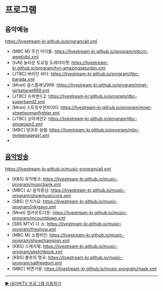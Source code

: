# 프로그램

## 음악예능
https://livestream-kr.github.io/program/all.xml
- [MBC M] 주간 아이돌: https://livestream-kr.github.io/program/mbcm-weekidol.xml
- [tvN] 놀라운 토요일 도레미마켓: https://livestream-kr.github.io/program/tvn-amazingsaturday.xml
- [JTBC] 바라던 바다: https://livestream-kr.github.io/program/jtbc-barada.xml
- [Mnet] 걸스플래닛999: https://livestream-kr.github.io/program/mnet-girlsplanet999.xml
- [JTBC] 슈퍼밴드2: https://livestream-kr.github.io/program/jtbc-superband2.xml
- [Mnet] 스트릿우먼파이터: https://livestream-kr.github.io/program/mnet-streetwomanfighter.xml
- [JTBC] 싱어게인2: https://livestream-kr.github.io/program/jtbc-singagain2.xml
- [MBC] 방과후 설렘: https://livestream-kr.github.io/program/mbc-myteenagegirl.xml
- 
## [음악방송](https://github.com/LIVESTREAM-KR/music-program)
https://livestream-kr.github.io/music-program/all.xml
- [KBS] 뮤직뱅크: https://livestream-kr.github.io/music-program/musicbank.xml
- [MBC] 쇼! 음악중심: https://livestream-kr.github.io/music-program/showmusiccore.xml
- [SBS] 인기가요: https://livestream-kr.github.io/music-program/inkigayo.xml
- [Mnet] 엠카운트다운: https://livestream-kr.github.io/music-program/mcountdown.xml
- [SBS MTV] 더 쇼: https://livestream-kr.github.io/music-program/theshow.xml
- [MBC M] 쇼챔피언: https://livestream-kr.github.io/music-program/showchampion.xml
- [KBS] 스케치북: https://livestream-kr.github.io/music-program/sketchbook.xml
- [KBS] 불후의 명곡: https://livestream-kr.github.io/music-program/satfreedom.xml
- [MBC] 복면가왕: https://livestream-kr.github.io/music-program/mask.xml

---

[▶️ 네이버TV 프로그램 이동하기](https://github.com/LIVESTREAM-KR/navertv_program)
